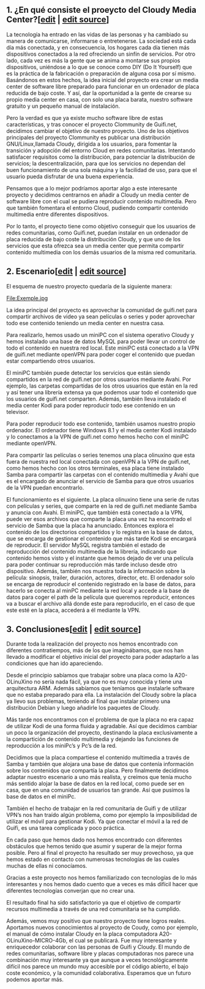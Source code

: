 ## 1. ¿En qué consiste el proeycto del Cloudy Media Center?[[edit](/pti/index.php?title=Categor%C3%ADa:CloudyMediaCenter&veaction=edit&section=1 "Edit section: 1. ¿En qué consiste el proeycto del Cloudy Media Center?") | [edit source](/pti/index.php?title=Categor%C3%ADa:CloudyMediaCenter&action=edit&section=1 "Edit section: 1. ¿En qué consiste el proeycto del Cloudy Media Center?")]

La tecnología ha entrado en las vidas de las personas y ha cambiado su manera de comunicarse, informarse o entretenerse. La sociedad está cada día más conectada, y en consecuencia, los hogares cada día tienen más dispositivos conectados a la red ofreciendo un sinfín de servicios. Por otro lado, cada vez es más la gente que se anima a montarse sus propios dispositivos, uniéndose a lo que se conoce como DIY (Do It Yourself) que es la práctica de la fabricación o preparación de alguna cosa por sí mismo.
Basándonos en estos hechos, la idea inicial del proyecto era crear un media center de software libre preparado para funcionar en un ordenador de placa reducida de bajo coste. Y así, dar la oportunidad a la gente de crearse su propio media center en casa, con solo una placa barata, nuestro software gratuito y un pequeño manual de instalación.

Pero la verdad es que ya existe mucho software libre de estas características, y tras conocer el proyecto Clommunity de Guifi.net, decidimos cambiar el objetivo de nuestro proyecto.
Uno de los objetivos principales del proyecto Clommunity es publicar una distribución GNU/Linux,llamada Cloudy, dirigida a los usuarios, para fomentar la transición y adopción del entorno Cloud en redes comunitarias. Intentando satisfacer requisitos como la distribución, para potenciar la distribución de servicios; la descentralización, para que los servicios no dependan del buen funcionamiento de una sola máquina y la facilidad de uso, para que el usuario pueda disfrutar de una buena experiencia.

Pensamos que a lo mejor podríamos aportar algo a este interesante proyecto y decidimos centrarnos en añadir a Cloudy un media center de software libre con el cual se pudiera reproducir contenido multimedia. Pero que también fomentara el entorno Cloud, pudiendo compartir contenido multimedia entre diferentes dispositivos.

Por lo tanto, el proyecto tiene como objetivo conseguir que los usuarios de redes comunitarias, como Guifi.net, puedan instalar en un ordenador de placa reducida de bajo coste la distribución Cloudy, y que uno de los servicios que esta ofrezca sea un media center que permita compartir contenido multimedia con los demás usuarios de la misma red comunitaria.

## 2. Escenario[[edit](/pti/index.php?title=Categor%C3%ADa:CloudyMediaCenter&veaction=edit&section=2 "Edit section: 2. Escenario") | [edit source](/pti/index.php?title=Categor%C3%ADa:CloudyMediaCenter&action=edit&section=2 "Edit section: 2. Escenario")]

El esquema de nuestro proyecto quedaría de la siguiente manera:

[File:Exemple.jpg](/pti/index.php?title=Special:Upload&wpDestFile=Exemple.jpg "File:Exemple.jpg")

La idea principal del proyecto es aprovechar la comunidad de guifi.net para compartir archivos de video ya sean películas o series y poder aprovechar todo ese contenido teniendo un media center en nuestra casa.

Para realizarlo, hemos usado un miniPC con el sistema operativo Cloudy y hemos instalado una base de datos MySQL para poder llevar un control de todo el contenido en nuestra red local. Este miniPC está conectado a la VPN de guifi.net mediante openVPN para poder coger el contenido que puedan estar compartiendo otros usuarios.

El miniPC también puede detectar los servicios que están siendo compartidos en la red de guifi.net por otros usuarios mediante Avahi. Por ejemplo, las carpetas compartidas de los otros usuarios que están en la red y así tener una librería extensa ya que podemos usar todo el contenido que los usuarios de guifi.net comparten. Además, también lleva instalado el media center Kodi para poder reproducir todo ese contenido en un televisor.

Para poder reproducir todo ese contenido, también usamos nuestro propio ordenador. El ordenador tiene Windows 8.1 y el media center Kodi instalado y lo conectamos a la VPN de guifi.net como hemos hecho con el miniPC mediante openVPN.

Para compartir las películas o series tenemos una placa olinuxino que esta fuera de nuestra red local conectada con openVPN a la VPN de guifi.net, como hemos hecho con los otros terminales, esa placa tiene instalado Samba para compartir las carpetas con el contenido multimedia y Avahi que es el encargado de anunciar el servicio de Samba para que otros usuarios de la VPN puedan encontrarlo.

El funcionamiento es el siguiente. La placa olinuxino tiene una serie de rutas con películas y series, que comparte en la red de guifi.net mediante Samba y anuncia con Avahi. El miniPC, que también está conectado a la VPN, puede ver esos archivos que comparte la placa una vez ha encontrado el servicio de Samba que la placa ha anunciado. Entonces explora el contenido de los directorios compartidos y lo registra en la base de datos, que se encarga de gestionar el contenido que más tarde Kodi se encargará de reproducir. El servidor MySQL registra también el estado de reproducción del contenido multimedia de la librería, indicando que contenido hemos visto y el instante que hemos dejado de ver una película para poder continuar su reproducción más tarde incluso desde otro dispositivo. Además, también nos muestra toda la información sobre la película: sinopsis, trailer, duración, actores, director, etc. El ordenador solo se encarga de reproducir el contenido registrado en la base de datos, para hacerlo se conecta al minPC mediante la red local y accede a la base de datos para coger el path de la película que queremos reproducir, entonces va a buscar el archivo allá donde este para reproducirlo, en el caso de que este esté en la placa, accederá a él mediante la VPN.

## 3. Conclusiones[[edit](/pti/index.php?title=Categor%C3%ADa:CloudyMediaCenter&veaction=edit&section=3 "Edit section: 3. Conclusiones") | [edit source](/pti/index.php?title=Categor%C3%ADa:CloudyMediaCenter&action=edit&section=3 "Edit section: 3. Conclusiones")]

Durante toda la realización del proyecto nos hemos encontrado con diferentes contratiempos, más de los que imaginábamos, que nos han llevado a modificar el objetivo inicial del proyecto para poder adaptarlo a las condiciones que han ido apareciendo.

Desde el principio sabíamos que trabajar sobre una placa como la A20-OLinuXino no sería nada fácil, ya que no es muy conocida y tiene una arquitectura ARM. Además sabíamos que teníamos que instalarle software que no estaba preparado para ella. La instalación del Cloudy sobre la placa ya llevo sus problemas, teniendo al final que instalar primero una distribución Debian y luego añadirle los paquetes de Cloudy.

Más tarde nos encontramos con el problema de que la placa no era capaz de utilizar Kodi de una forma fluida y agradable. Así que decidimos cambiar un poco la organización del proyecto, destinando la placa exclusivamente a la compartición de contenido multimedia y dejando las funciones de reproducción a los miniPc’s y Pc’s de la red.

Decidimos que la placa compartiese el contenido multimedia a través de Samba y también que alojara una base de datos que contenía información sobre los contenidos que compartía la placa. Pero finalmente decidimos adaptar nuestro escenario a uno más realista, y creímos que tenía mucho más sentido alojar la base de datos en la red local, como puede ser en casa, que en una comunidad de usuarios tan grande. Así que pusimos la base de datos en el miniPc.

También el hecho de trabajar en la red comunitaria de Guifi y de utilizar VPN’s nos han traído algún problema, como por ejemplo la imposibilidad de utilizar el móvil para gestionar Kodi. Ya que conectar el móvil a la red de Guifi, es una tarea complicada y poco práctica.

En cada paso que hemos dado nos hemos encontrado con diferentes obstáculos que hemos tenido que asumir y superar de la mejor forma posible. Pero al final el proyecto ha resultado ser muy provechoso, ya que hemos estado en contacto con numerosas tecnologías de las cuales muchas de ellas ni conocíamos.

Gracias a este proyecto nos hemos familiarizado con tecnologías de lo más interesantes y nos hemos dado cuento que a veces es más difícil hacer que diferentes tecnologías converjan que no crear una.

El resultado final ha sido satisfactorio ya que el objetivo de compartir recursos multimedia a través de una red comunitaria se ha cumplido.

Además, vemos muy positivo que nuestro proyecto tiene logros reales. Aportamos nuevos conocimientos al proyecto de Coudy, como por ejemplo, el manual de cómo instalar Cloudy en la placa computadora A20-OLinuXino-MICRO-4Gb, el cual se publicará. Fue muy interesante y enriquecedor colaborar con las personas de Guifi y Cloudy. El mundo de redes comunitarias, software libre y placas computadoras nos parece una combinación muy interesante ya que aunque a veces tecnológicamente difícil nos parece un mundo muy accesible por el código abierto, el bajo coste económico, y la comunidad colaborativa. Esperamos que un futuro podemos aportar más.